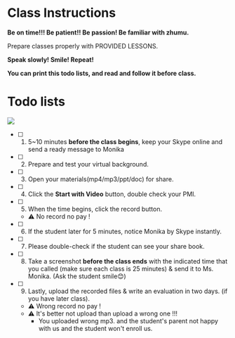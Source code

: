 # Class Instructions

**Be on time!!!  Be patient!!  Be passion!  Be familiar with zhumu.**

Prepare classes properly with PROVIDED LESSONS.

**Speak slowly!  Smile!  Repeat!**

**You can print this todo lists, and read and follow it before class.**

# Todo lists

![](https://abc.51share.ml/images/2019/09/17/JT7CHGexg5/1568718246121.jpg)

- [ ] 1. 5~10 minutes **before the class begins**, keep your Skype online and send a ready message to Monika 

- [ ] 2.  Prepare and test your virtual background. 

- [ ] 3.  Open your materials(mp4/mp3/ppt/doc) for share.

- [ ] 4. Click the **Start with Video** button, double check your PMI.

- [ ] 5. When the time begins, click the record button. 

  - ⚠️ No record no pay !

- [ ] 6. If the student later for 5 minutes, notice Monika by Skype instantly.

- [ ] 7. Please double-check if the student can see your share book. 

- [ ] 8. Take a screenshot **before the class ends** with the indicated time that you called (make sure each class is 25 minutes) & send it to Ms. Monika. (Ask the student smile😊)

- [ ] 9. Lastly, upload the recorded files & write an evaluation in two days. (if you have later class).

  - ⚠️ Wrong record no pay !
  - ⚠️ It's better not upload than upload a wrong one !!!
    - You uploaded wrong mp3. and the student's parent not happy with us and the student won't enroll us.
